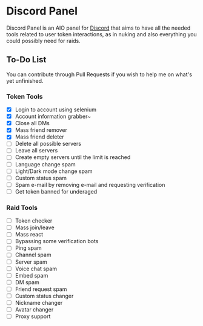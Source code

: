 # Discord Panel
 
Discord Panel is an AIO panel for [Discord](https://discord.com) that aims to have all the needed tools related to user token interactions, as in nuking and also everything you could possibly need for raids.

## To-Do List

You can contribute through Pull Requests if you wish to help me on what's yet unfinished.

### Token Tools
- [x] Login to account using selenium
- [x] Account information grabber~
- [x] Close all DMs
- [x] Mass friend remover
- [x] Mass friend deleter
- [ ] Delete all possible servers
- [ ] Leave all servers
- [ ] Create empty servers until the limit is reached
- [ ] Language change spam
- [ ] Light/Dark mode change spam
- [ ] Custom status spam
- [ ] Spam e-mail by removing e-mail and requesting verification
- [ ] Get token banned for underaged

### Raid Tools

- [ ] Token checker
- [ ] Mass join/leave
- [ ] Mass react
- [ ] Bypassing some verification bots
- [ ] Ping spam
- [ ] Channel spam
- [ ] Server spam
- [ ] Voice chat spam
- [ ] Embed spam
- [ ] DM spam
- [ ] Friend request spam
- [ ] Custom status changer
- [ ] Nickname changer
- [ ] Avatar changer
- [ ] Proxy support
